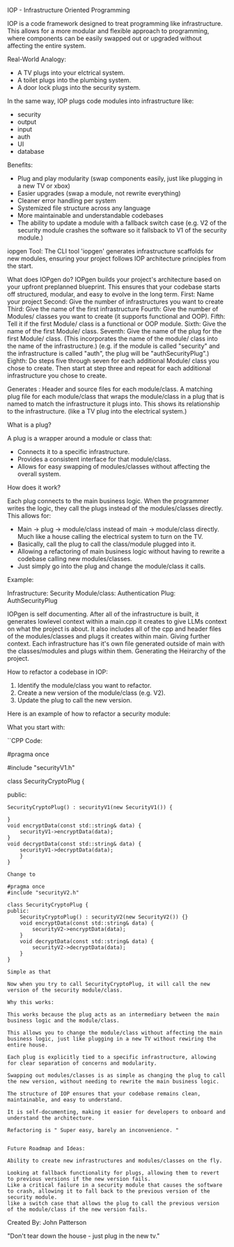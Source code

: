 IOP - Infrastructure Oriented Programming

IOP is a code framework designed to treat programming like infrastructure.
This allows for a more modular and flexible approach to programming, where components can be easily 
swapped out or upgraded without affecting the entire system.

Real-World Analogy:
- A TV plugs into your elctrical system.
- A toilet plugs into the plumbing system.
- A door lock plugs into the security system.

In the same way, IOP plugs code modules into infrastructure like:
- security
- output
- input
- auth
- UI
- database

Benefits:
- Plug and play modularity (swap components easily, just like plugging in a new TV or xbox)
- Easier upgrades (swap a module, not rewrite everything)
- Cleaner error handling per system
- Systemized file structure across any language
- More maintainable and understandable codebases
- The ability to update a module with a fallback switch case (e.g. V2 of the security module crashes the software so it fallsback to V1 of the security module.)

iopgen Tool:
The CLI tool 'iopgen' generates
infrastructure scaffolds for new modules,
ensuring your project follows IOP architecture
principles from the start.

What does IOPgen do?
IOPgen builds your project's architecture based on your upfront preplanned blueprint.
This ensures that your codebase starts off structured, modular, and easy to evolve in the long term.
First: Name your project
Second: Give the number of infrastructures you want to create
Third: Give the name of the first infrastructure
Fourth: Give the number of Modules/ classes you want to create (it supports functional and OOP).
Fifth: Tell it if the first Module/ class is a functional or OOP module.
Sixth: Give the name of the first Module/ class.
Seventh: Give the name of the plug for the first Module/ class. (This incorporates the name of the module/ class into the name of the infrastructure.)
(e.g. if the module is called "security" and the infrastructure is called "auth", the plug will be "authSecurityPlug".)
Eighth: Do steps five through seven for each additional Module/ class you chose to create. 
Then start at step three and repeat for each additional infrastructure you chose to create.

Generates : Header and source files for each module/class.
A matching plug file for each module/class that wraps the module/class in a plug that is named to match the infrastructure it plugs into.
This shows its relationship to the infrastructure. (like a TV plug into the electrical system.)

What is a plug?

A plug is a wrapper around a module or class that:
- Connects it to a specific infrastructure.
- Provides a consistent interface for that module/class.
- Allows for easy swapping of modules/classes without affecting the overall system.

How does it work?

Each plug connects to the main business logic.
When the programmer writes the logic, they call the plugs instead of the modules/classes directly.
This allows for:
- Main -> plug -> module/class instead of main -> module/class directly. Much like a house calling the electrical system to turn on the TV.
- Basically, call the plug to call the class/module plugged into it.
- Allowing a refactoring of main business logic without having to rewrite a codebase calling new modules/classes.
- Just simply go into the plug and change the module/class it calls.

Example:

Infrastructure: Security
Module/class: Authentication
Plug: AuthSecurityPlug

IOPgen is self documenting. 
After all of the infrastructure is built, it generates lowlevel context within a main.cpp it creates to give LLMs context on what the project is about.
It also includes all of the cpp and header files of the modules/classes and plugs it creates within main. Giving further context.
Each infrastructure has it's own file generated outside of main with the classes/modules and plugs within them. Generating the Heirarchy of the project.

How to refactor a codebase in IOP:

1. Identify the module/class you want to refactor.
2. Create a new version of the module/class (e.g. V2).
3. Update the plug to call the new version. 

Here is an example of how to refactor a security module:

What you start with:

``CPP Code:




#pragma once

#include "securityV1.h"

class SecurityCryptoPlug {

public:

	SecurityCryptoPlug() : securityV1(new SecurityV1()) {
 
	}
	void encryptData(const std::string& data) {
		securityV1->encryptData(data);
	}
	void decryptData(const std::string& data) {
		securityV1->decryptData(data);
		}
	}

	Change to

	#pragma once
	#include "securityV2.h"

	class SecurityCryptoPlug {
	public:
		SecurityCryptoPlug() : securityV2(new SecurityV2()) {}
		void encryptData(const std::string& data) {
			securityV2->encryptData(data);
		}
		void decryptData(const std::string& data) {
			securityV2->decryptData(data);
		}
	}

	Simple as that

	Now when you try to call SecurityCryptoPlug, it will call the new version of the security module/class.

	Why this works:

	This works because the plug acts as an intermediary between the main business logic and the module/class.

	This allows you to change the module/class without affecting the main business logic, just like plugging in a new TV without rewiring the entire house.

	Each plug is explicitly tied to a specific infrastructure, allowing for clear separation of concerns and modularity.

	Swapping out modules/classes is as simple as changing the plug to call the new version, without needing to rewrite the main business logic.

	The structure of IOP ensures that your codebase remains clean, maintainable, and easy to understand.
	
	It is self-documenting, making it easier for developers to onboard and understand the architecture.

	Refactoring is " Super easy, barely an inconvenience. "


	Future Roadmap and Ideas:

	Ability to create new infrastructures and modules/classes on the fly.

	Looking at fallback functionality for plugs, allowing them to revert to previous versions if the new version fails.
	Like a critical failure in a security module that causes the software to crash, allowing it to fall back to the previous version of the security module.
	like a switch case that allows the plug to call the previous version of the module/class if the new version fails.



Created By: John Patterson

"Don't tear down the house - just plug in the new tv."
